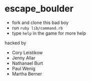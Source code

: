 escape_boulder
==============
- fork and clone this bad boy
- run `ruby lib/command.rb`
- type `help` in the game for more help

hacked by

- Cory Leistikow
- Jenny Allar
- Nathanael Burt
- Paul Wenig
- Martha Berner